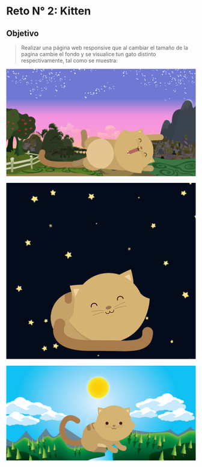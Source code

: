 # Reto N° 2: Kitten

## Objetivo

> Realizar una página web responsive que al cambiar el tamaño de la pagina cambie el fondo y se visualice tun gato distinto respectivamente, tal como se muestra:


![Desktop](assets/docs/kitten-dawn.png)

![Desktop](assets/docs/kitten-night.png)

![Desktop](assets/docs/kitten-sunnyday.png)
